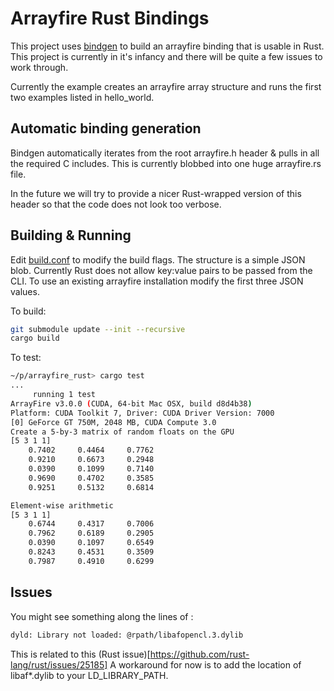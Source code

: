 # Arrayfire Rust Bindings

This project uses [bindgen](https://github.com/crabtw/rust-bindgen) to build an arrayfire binding that is usable in Rust. This project is currently in it's infancy and there will be quite a few issues to work through.

Currently the example creates an arrayfire array structure and runs the first two examples listed in hello_world.

## Automatic binding generation

Bindgen automatically iterates from the root arrayfire.h header & pulls in all the required C includes. This is currently blobbed into one huge arrayfire.rs file. 

In the future we will try to provide a nicer Rust-wrapped version of this header so that the code does not look too verbose.

## Building & Running

Edit [build.conf](build.conf) to modify the build flags. The structure is a simple JSON blob.
Currently Rust does not allow key:value pairs to be passed from the CLI.
To use an existing arrayfire installation modify the first three JSON values.

To build:

```bash
git submodule update --init --recursive
cargo build
```

To test:

```bash
~/p/arrayfire_rust> cargo test
...
     running 1 test
ArrayFire v3.0.0 (CUDA, 64-bit Mac OSX, build d8d4b38)
Platform: CUDA Toolkit 7, Driver: CUDA Driver Version: 7000
[0] GeForce GT 750M, 2048 MB, CUDA Compute 3.0
Create a 5-by-3 matrix of random floats on the GPU
[5 3 1 1]
    0.7402     0.4464     0.7762
    0.9210     0.6673     0.2948
    0.0390     0.1099     0.7140
    0.9690     0.4702     0.3585
    0.9251     0.5132     0.6814

Element-wise arithmetic
[5 3 1 1]
    0.6744     0.4317     0.7006
    0.7962     0.6189     0.2905
    0.0390     0.1097     0.6549
    0.8243     0.4531     0.3509
    0.7987     0.4910     0.6299
```

## Issues

You might see something along the lines of :

```bash
dyld: Library not loaded: @rpath/libafopencl.3.dylib
```

This is related to this (Rust issue)[https://github.com/rust-lang/rust/issues/25185]
A workaround for now is to add the location of libaf*.dylib to your LD_LIBRARY_PATH.
